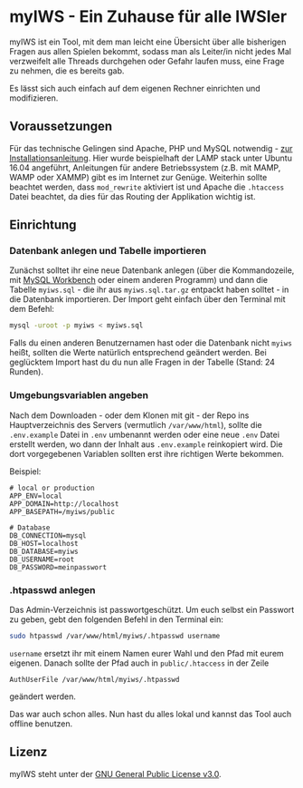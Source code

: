 # myIWS - Ein Zuhause für alle IWSler

myIWS ist ein Tool, mit dem man leicht eine Übersicht über alle bisherigen Fragen aus allen Spielen bekommt, sodass man als Leiter/in nicht jedes Mal verzweifelt alle Threads durchgehen oder Gefahr laufen muss, eine Frage zu nehmen, die es bereits gab.

Es lässt sich auch einfach auf dem eigenen Rechner einrichten und modifizieren.

## Voraussetzungen
Für das technische Gelingen sind Apache, PHP und MySQL notwendig - [zur Installationsanleitung](https://www.digitalocean.com/community/tutorials/how-to-install-linux-apache-mysql-php-lamp-stack-on-ubuntu-16-04). Hier wurde beispielhaft der LAMP stack unter Ubuntu 16.04 angeführt, Anleitungen für andere Betriebssystem (z.B. mit MAMP, WAMP oder XAMMP) gibt es im Internet zur Genüge.
Weiterhin sollte beachtet werden, dass `mod_rewrite` aktiviert ist und Apache die `.htaccess` Datei beachtet, da dies für das Routing der Applikation wichtig ist.

## Einrichtung
### Datenbank anlegen und Tabelle importieren
Zunächst solltet ihr eine neue Datenbank anlegen (über die Kommandozeile, mit [MySQL Workbench](https://www.mysql.com/de/products/workbench/) oder einem anderen Programm) und dann die Tabelle `myiws.sql` - die ihr aus `myiws.sql.tar.gz` entpackt haben solltet - in die Datenbank importieren. Der Import geht einfach über den Terminal mit dem Befehl:

```sh
mysql -uroot -p myiws < myiws.sql
```
Falls du einen anderen Benutzernamen hast oder die Datenbank nicht `myiws` heißt, sollten die Werte natürlich entsprechend geändert werden.
Bei geglücktem Import hast du du nun alle Fragen in der Tabelle (Stand: 24 Runden).


### Umgebungsvariablen angeben
Nach dem Downloaden - oder dem Klonen mit git - der Repo ins Hauptverzeichnis des Servers (vermutlich `/var/www/html`), sollte die `.env.example` Datei in `.env` umbenannt werden oder eine neue `.env` Datei erstellt werden, wo dann der Inhalt aus `.env.example` reinkopiert wird.
Die dort vorgegebenen Variablen sollten erst ihre richtigen Werte bekommen.

Beispiel:

```
# local or production
APP_ENV=local
APP_DOMAIN=http://localhost
APP_BASEPATH=/myiws/public

# Database
DB_CONNECTION=mysql
DB_HOST=localhost
DB_DATABASE=myiws
DB_USERNAME=root
DB_PASSWORD=meinpasswort
```

### .htpasswd anlegen

Das Admin-Verzeichnis ist passwortgeschützt. Um euch selbst ein Passwort zu geben, gebt den folgenden Befehl in den Terminal ein:

```sh
sudo htpasswd /var/www/html/myiws/.htpasswd username
```
`username` ersetzt ihr mit einem Namen eurer Wahl und den Pfad mit eurem eigenen.
Danach sollte der Pfad auch in `public/.htaccess` in der Zeile

```
AuthUserFile /var/www/html/myiws/.htpasswd
```

geändert werden.

Das war auch schon alles. Nun hast du alles lokal und kannst das Tool auch offline benutzen.

## Lizenz
myIWS steht unter der [GNU General Public License v3.0](https://www.gnu.org/licenses/gpl.html).
